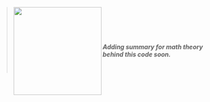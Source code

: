 > <img align="left" width="200" src="https://file.notion.so/f/f/5dd1f4df-fe4c-40cd-af28-7ddfa487876c/cfec5de3-c9f0-452b-8231-08dc409136cd/emojibest_com_AnimatedSticker_(4)dd.gif?id=c4eb0d82-4e73-420c-bf4b-9091d9153288&table=block&spaceId=5dd1f4df-fe4c-40cd-af28-7ddfa487876c&expirationTimestamp=1701180000000&signature=r9pW9BPbyPJIdDEWCYL9Tt6lGunbkcjKMKxC61iKsRQ&downloadName=emojibest_com_AnimatedSticker+%284%29dd.gif" />
> <BR>
> <BR>
> <BR>
> <BR>
> 
> ___Adding summary for math theory behind this code soon.___
> <BR>
> <BR>
> <BR>
